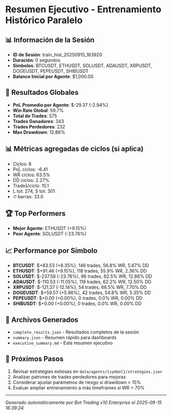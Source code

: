 # Resumen Ejecutivo - Entrenamiento Histórico Paralelo

## 📊 Información de la Sesión
- **ID de Sesión**: train_hist_20250915_163920
- **Duración**: 0 segundos
- **Símbolos**: BTCUSDT, ETHUSDT, SOLUSDT, ADAUSDT, XRPUSDT, DOGEUSDT, PEPEUSDT, SHIBUSDT
- **Balance Inicial por Agente**: $1,000.00

## 🎯 Resultados Globales
- **PnL Promedio por Agente**: $-29.37 (-2.94%)
- **Win Rate Global**: 59.7%
- **Total de Trades**: 575
- **Trades Ganadores**: 343
- **Trades Perdedores**: 232
- **Max Drawdown**: 12.86%

## 📊 Métricas agregadas de ciclos (si aplica)
- Ciclos: 8
- PnL̄ ciclos: -6.41
- WR̄ ciclos: 63.5%
- DD̄ ciclos: 2.27%
- Trades̄/ciclo: 15.1
- L tot: 274, S tot: 301
- ⏱̄ barras: 33.0


## 🏆 Top Performers
- **Mejor Agente**: ETHUSDT (+9.15%)
- **Peor Agente**: SOLUSDT (-23.76%)

## 📈 Performance por Símbolo
- **BTCUSDT**: $+83.53 (+8.35%), 146 trades, 56.8% WR, 5.67% DD
- **ETHUSDT**: $+91.46 (+9.15%), 118 trades, 55.9% WR, 2.36% DD
- **SOLUSDT**: $-237.58 (-23.76%), 96 trades, 62.5% WR, 12.86% DD
- **ADAUSDT**: $-110.53 (-11.05%), 119 trades, 62.2% WR, 12.50% DD
- **XRPUSDT**: $-121.37 (-12.14%), 54 trades, 68.5% WR, 7.70% DD
- **DOGEUSDT**: $+59.57 (+5.96%), 42 trades, 54.8% WR, 5.35% DD
- **PEPEUSDT**: $+0.00 (+0.00%), 0 trades, 0.0% WR, 0.00% DD
- **SHIBUSDT**: $+0.00 (+0.00%), 0 trades, 0.0% WR, 0.00% DD

## 📁 Archivos Generados
- `complete_results.json` - Resultados completos de la sesión
- `summary.json` - Resumen rápido para dashboards
- `executive_summary.md` - Este resumen ejecutivo

## 🎯 Próximos Pasos
1. Revisar estrategias exitosas en `data/agents/{symbol}/strategies.json`
2. Analizar patrones de trades perdedores para mejoras
3. Considerar ajustar parámetros de riesgo si drawdown > 15%
4. Evaluar ampliar entrenamiento a más timeframes si WR > 70%

---
*Generado automáticamente por Bot Trading v10 Enterprise el 2025-09-15 16:39:24*
